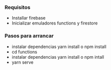 ### Requisitos
* Installar firebase
* Inicializar emuladores functions y firestore

### Pasos para arrancar
* instalar dependencias yarn install o npm install
* cd functions
* instalar dependencias yarn install o npm intall
* yarn serve
